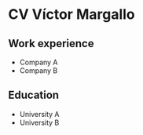 CV Víctor Margallo
===================

## Work experience  
   * Company A 
   * Company B

## Education

* University A
* University B
